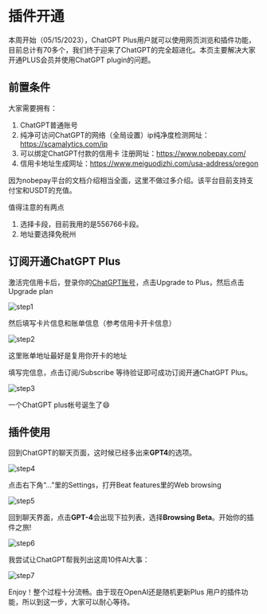 # 插件开通

本周开始（05/15/2023），ChatGPT Plus用户就可以使用网页浏览和插件功能，目前总计有70多个，我们终于迎来了ChatGPT的完全超进化。本页主要解决大家开通PLUS会员并使用ChatGPT plugin的问题。

## 前置条件

大家需要拥有：
1. ChatGPT普通账号
2. 纯净可访问ChatGPT的网络（全局设置）ip纯净度检测网址：https://scamalytics.com/ip
3. 可以绑定ChatGPT付款的信用卡 注册网址：https://www.nobepay.com/
4. 信用卡地址生成网址：https://www.meiguodizhi.com/usa-address/oregon

因为nobepay平台的文档介绍相当全面，这里不做过多介绍。该平台目前支持支付宝和USDT的充值。

值得注意的有两点
1. 选择卡段，目前我用的是556766卡段。
2. 地址要选择免税州

## 订阅开通ChatGPT Plus

激活完信用卡后，登录你的[ChatGPT账号](https://chat.openai.com/)，点击Upgrade to Plus，然后点击Upgrade plan

![step1](./img/step1.jpg)

然后填写卡片信息和账单信息（参考信用卡开卡信息）

![step2](./img/step2.jpg)

这里账单地址最好是复用你开卡的地址

填写完信息，点击订阅/Subscribe 等待验证即可成功订阅开通ChatGPT Plus。

![step3](./img/step3.jpg)

一个ChatGPT plus帐号诞生了😄

## 插件使用

回到ChatGPT的聊天页面，这时候已经多出来**GPT4**的选项。

![step4](./img/step4.jpg)

点击右下角“...”里的Settings，打开Beat features里的Web browsing

![step5](./img/step5.jpg)

回到聊天界面，点击**GPT-4**会出现下拉列表，选择**Browsing Beta**。开始你的插件之旅!

![step6](./img/step6.jpg)

我尝试让ChatGPT帮我列出这周10件AI大事：

![step7](./img/step7.jpg)

Enjoy！整个过程十分流畅。由于现在OpenAI还是随机更新Plus 用户的插件功能，所以到这一步，大家可以耐心等待。
